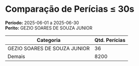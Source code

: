 # Comparação de Perícias ≤ 30s

**Período:** 2025-06-01 a 2025-06-30  
**Perito:** GEZIO SOARES DE SOUZA JUNIOR

| Categoria | Qtd. Perícias |
|-----------|----------------|
| GEZIO SOARES DE SOUZA JUNIOR | 36 |
| Demais    | 8200 |

